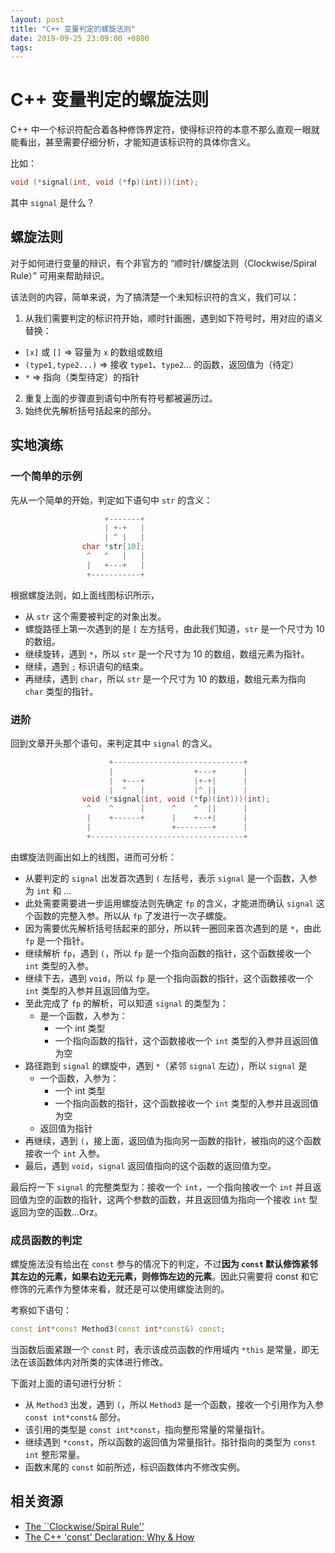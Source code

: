 ```yaml
---
layout: post
title: "C++ 变量判定的螺旋法则"
date: 2019-09-25 23:09:00 +0800
tags: 
---
```

    
# C++ 变量判定的螺旋法则

C++ 中一个标识符配合着各种修饰界定符，使得标识符的本意不那么直观一眼就能看出，甚至需要仔细分析，才能知道该标识符的具体你含义。

比如：

```cpp
void (*signal(int, void (*fp)(int)))(int);
```

其中 `signal` 是什么？


## 螺旋法则

对于如何进行变量的辩识，有个非官方的 “顺时针/螺旋法则（Clockwise/Spiral Rule）” 可用来帮助辩识。

该法则的内容，简单来说，为了搞清楚一个未知标识符的含义，我们可以：

1. 从我们需要判定的标识符开始，顺时针画圈，遇到如下符号时，用对应的语义替换：
- `[x]` 或 `[]` => 容量为 `x` 的数组或数组
- `(type1,type2...)` => 接收 `type1`、`type2`... 的函数，返回值为（待定）
- `*` => 指向（类型待定）的指针
2. 重复上面的步骤直到语句中所有符号都被遍历过。
3. 始终优先解析括号括起来的部分。

## 实地演练

### 一个简单的示例

先从一个简单的开始，判定如下语句中 `str` 的含义：

```cpp
                     +-------+
                     | +-+   |
                     | ^ |   |
                char *str[10];
                 ^   ^   |   |
                 |   +---+   |
                 +-----------+
```

根据螺旋法则，如上面线图标识所示，
- 从 `str` 这个需要被判定的对象出发。
- 螺旋路径上第一次遇到的是 `[` 左方括号，由此我们知道，`str` 是一个尺寸为 10 的数组。
- 继续旋转，遇到 `*`，所以 `str` 是一个尺寸为 10 的数组，数组元素为指针。
- 继续，遇到 `;` 标识语句的结束。
- 再继续，遇到 `char`，所以 `str` 是一个尺寸为 10 的数组，数组元素为指向 `char` 类型的指针。


### 进阶

回到文章开头那个语句，来判定其中 `signal` 的含义。

```cpp
                      +-----------------------------+
                      |                  +---+      |
                      |  +---+           |+-+|      |
                      |  ^   |           |^ ||      |
                void (*signal(int, void (*fp)(int)))(int);
                 ^    ^      |      ^    ^  ||      |
                 |    +------+      |    +--+|      |
                 |                  +--------+      |
                 +----------------------------------+
```

由螺旋法则画出如上的线图，进而可分析：

- 从要判定的 `signal` 出发首次遇到 `(` 左括号，表示 `signal` 是一个函数，入参为 `int` 和 ...
- 此处需要需要进一步运用螺旋法则先确定 `fp` 的含义，才能进而确认 `signal` 这个函数的完整入参。所以从 `fp` 了发进行一次子螺旋。
- 因为需要优先解析括号括起来的部分，所以转一圈回来首次遇到的是 `*`，由此 `fp` 是一个指针。
- 继续解析 `fp`，遇到 `(`，所以 `fp` 是一个指向函数的指针，这个函数接收一个 `int` 类型的入参。
- 继续下去，遇到 `void`，所以 `fp` 是一个指向函数的指针，这个函数接收一个 `int` 类型的入参并且返回值为空。
- 至此完成了 `fp` 的解析，可以知道 `signal` 的类型为：
    - 是一个函数，入参为：
        - 一个 int 类型
        - 一个指向函数的指针，这个函数接收一个 `int` 类型的入参并且返回值为空
- 路径跑到 `signal` 的螺旋中，遇到 `*`（紧邻 `signal` 左边），所以 `signal` 是
    - 一个函数，入参为：
        - 一个 int 类型
        - 一个指向函数的指针，这个函数接收一个 `int` 类型的入参并且返回值为空
    - 返回值为指针
- 再继续，遇到 `(`，接上面，返回值为指向另一函数的指针，被指向的这个函数接收一个 `int` 入参。
- 最后，遇到 `void`，`signal` 返回值指向的这个函数的返回值为空。

最后捋一下 `signal` 的完整类型为：接收一个 `int`，一个指向接收一个 `int` 并且返回值为空的函数的指针，这两个参数的函数，并且返回值为指向一个接收 `int` 型返回为空的函数...Orz。

### 成员函数的判定

螺旋施法没有给出在 `const` 参与的情况下的判定，不过**因为 `const` 默认修饰紧邻其左边的元素，如果右边无元素，则修饰左边的元素**。因此只需要将 const 和它修饰的元素作为整体来看，就还是可以使用螺旋法则的。

考察如下语句：

```cpp
const int*const Method3(const int*const&) const;
```
当函数后面紧跟一个 `const` 时，表示该成员函数的作用域内 `*this` 是常量，即无法在该函数体内对所类的实体进行修改。

下面对上面的语句进行分析：

- 从 `Method3` 出发，遇到 `(`，所以 `Method3` 是一个函数，接收一个引用作为入参 `const int*const&` 部分。
- 该引用的类型是 `const int*const`，指向整形常量的常量指针。
- 继续遇到 `*const`，所以函数的返回值为常量指针。指针指向的类型为 `const int` 整形常量。
- 函数末尾的 `const` 如前所述，标识函数体内不修改实例。

## 相关资源

- [The ``Clockwise/Spiral Rule''](http://c-faq.com/decl/spiral.anderson.html)
- [The C++ 'const' Declaration: Why & How](http://duramecho.com/ComputerInformation/WhyHowCppConst.html)
    